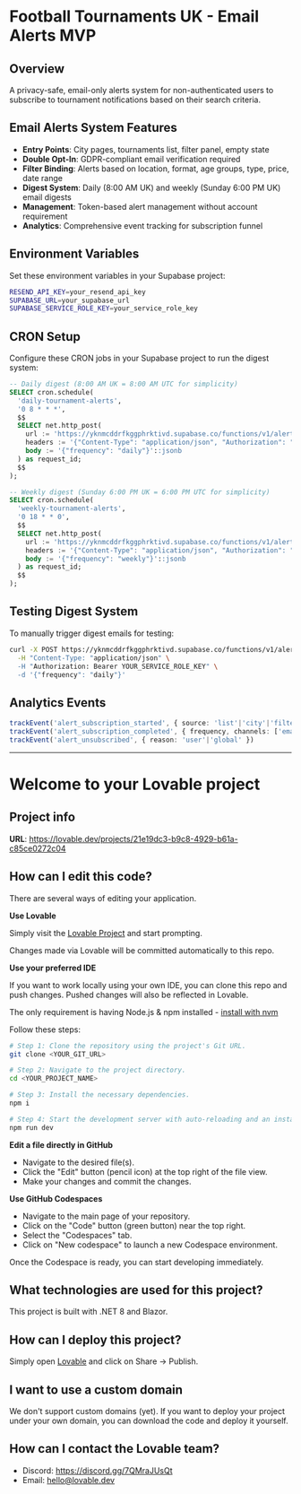 # Football Tournaments UK - Email Alerts MVP

## Overview

A privacy-safe, email-only alerts system for non-authenticated users to subscribe to tournament notifications based on their search criteria.

## Email Alerts System Features

- **Entry Points**: City pages, tournaments list, filter panel, empty state
- **Double Opt-In**: GDPR-compliant email verification required
- **Filter Binding**: Alerts based on location, format, age groups, type, price, date range
- **Digest System**: Daily (8:00 AM UK) and weekly (Sunday 6:00 PM UK) email digests
- **Management**: Token-based alert management without account requirement
- **Analytics**: Comprehensive event tracking for subscription funnel

## Environment Variables

Set these environment variables in your Supabase project:

```bash
RESEND_API_KEY=your_resend_api_key
SUPABASE_URL=your_supabase_url
SUPABASE_SERVICE_ROLE_KEY=your_service_role_key
```

## CRON Setup

Configure these CRON jobs in your Supabase project to run the digest system:

```sql
-- Daily digest (8:00 AM UK = 8:00 AM UTC for simplicity)
SELECT cron.schedule(
  'daily-tournament-alerts',
  '0 8 * * *',
  $$
  SELECT net.http_post(
    url := 'https://yknmcddrfkggphrktivd.supabase.co/functions/v1/alerts-digest',
    headers := '{"Content-Type": "application/json", "Authorization": "Bearer YOUR_SERVICE_ROLE_KEY"}'::jsonb,
    body := '{"frequency": "daily"}'::jsonb
  ) as request_id;
  $$
);

-- Weekly digest (Sunday 6:00 PM UK = 6:00 PM UTC for simplicity)  
SELECT cron.schedule(
  'weekly-tournament-alerts',
  '0 18 * * 0',
  $$
  SELECT net.http_post(
    url := 'https://yknmcddrfkggphrktivd.supabase.co/functions/v1/alerts-digest',
    headers := '{"Content-Type": "application/json", "Authorization": "Bearer YOUR_SERVICE_ROLE_KEY"}'::jsonb,
    body := '{"frequency": "weekly"}'::jsonb
  ) as request_id;
  $$
);
```

## Testing Digest System

To manually trigger digest emails for testing:

```bash
curl -X POST https://yknmcddrfkggphrktivd.supabase.co/functions/v1/alerts-digest \
  -H "Content-Type: "application/json" \
  -H "Authorization: Bearer YOUR_SERVICE_ROLE_KEY" \
  -d '{"frequency": "daily"}'
```

## Analytics Events

```typescript
trackEvent('alert_subscription_started', { source: 'list'|'city'|'filters'|'empty' })
trackEvent('alert_subscription_completed', { frequency, channels: ['email'], filters_summary })
trackEvent('alert_unsubscribed', { reason: 'user'|'global' })
```

---

# Welcome to your Lovable project

## Project info

**URL**: https://lovable.dev/projects/21e19dc3-b9c8-4929-b61a-c85ce0272c04

## How can I edit this code?

There are several ways of editing your application.

**Use Lovable**

Simply visit the [Lovable Project](https://lovable.dev/projects/21e19dc3-b9c8-4929-b61a-c85ce0272c04) and start prompting.

Changes made via Lovable will be committed automatically to this repo.

**Use your preferred IDE**

If you want to work locally using your own IDE, you can clone this repo and push changes. Pushed changes will also be reflected in Lovable.

The only requirement is having Node.js & npm installed - [install with nvm](https://github.com/nvm-sh/nvm#installing-and-updating)

Follow these steps:

```sh
# Step 1: Clone the repository using the project's Git URL.
git clone <YOUR_GIT_URL>

# Step 2: Navigate to the project directory.
cd <YOUR_PROJECT_NAME>

# Step 3: Install the necessary dependencies.
npm i

# Step 4: Start the development server with auto-reloading and an instant preview.
npm run dev
```

**Edit a file directly in GitHub**

- Navigate to the desired file(s).
- Click the "Edit" button (pencil icon) at the top right of the file view.
- Make your changes and commit the changes.

**Use GitHub Codespaces**

- Navigate to the main page of your repository.
- Click on the "Code" button (green button) near the top right.
- Select the "Codespaces" tab.
- Click on "New codespace" to launch a new Codespace environment.

Once the Codespace is ready, you can start developing immediately.

## What technologies are used for this project?

This project is built with .NET 8 and Blazor.

## How can I deploy this project?

Simply open [Lovable](https://lovable.dev/projects/21e19dc3-b9c8-4929-b61a-c85ce0272c04) and click on Share -> Publish.

## I want to use a custom domain

We don't support custom domains (yet). If you want to deploy your project under your own domain, you can download the code and deploy it yourself.

## How can I contact the Lovable team?

- Discord: https://discord.gg/7QMraJUsQt
- Email: hello@lovable.dev